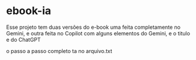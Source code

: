 # ebook-ia
Esse projeto tem duas versões do e-book uma feita completamente no Gemini, e outra feita no Copilot com alguns elementos do Gemini, e o titulo e do ChatGPT

o passo a passo completo ta no arquivo.txt
